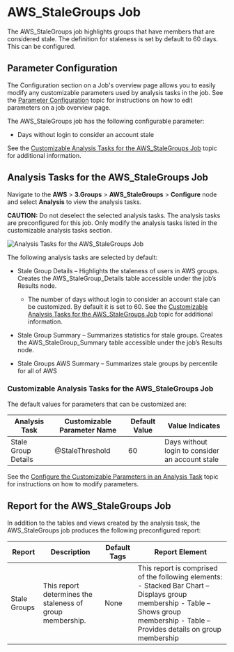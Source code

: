 # AWS_StaleGroups Job

The AWS_StaleGroups job highlights groups that have members that are considered stale. The
definition for staleness is set by default to 60 days. This can be configured.

## Parameter Configuration

The Configuration section on a Job's overview page allows you to easily modify any customizable
parameters used by analysis tasks in the job. See the
[Parameter Configuration](/docs/accessanalyzer/11.6/enterpriseauditor/admin/jobs/job/overview.md#parameter-configuration)
topic for instructions on how to edit parameters on a job overview page.

The AWS_StaleGroups job has the following configurable parameter:

- Days without login to consider an account stale

See the
[Customizable Analysis Tasks for the AWS_StaleGroups Job](#customizable-analysis-tasks-for-the-aws_stalegroups-job)
topic for additional information.

## Analysis Tasks for the AWS_StaleGroups Job

Navigate to the **AWS** > **3.Groups** > **AWS_StaleGroups** > **Configure** node and select
**Analysis** to view the analysis tasks.

**CAUTION:** Do not deselect the selected analysis tasks. The analysis tasks are preconfigured for
this job. Only modify the analysis tasks listed in the customizable analysis tasks section.

![Analysis Tasks for the AWS_StaleGroups Job](/img/versioned_docs/enterpriseauditor_11.6/enterpriseauditor/solutions/exchange/distributionlists/membershipanalysis/stalegroupsanalysis.webp)

The following analysis tasks are selected by default:

- Stale Group Details – Highlights the staleness of users in AWS groups. Creates the
  AWS_StaleGroup_Details table accessible under the job’s Results node.

    - The number of days without login to consider an account stale can be customized. By default it
      is set to 60. See the
      [Customizable Analysis Tasks for the AWS_StaleGroups Job](#customizable-analysis-tasks-for-the-aws_stalegroups-job)
      topic for additional information.

- Stale Group Summary – Summarizes statistics for stale groups. Creates the AWS_StaleGroup_Summary
  table accessible under the job’s Results node.
- Stale Groups AWS Summary – Summarizes stale groups by percentile for all of AWS

### Customizable Analysis Tasks for the AWS_StaleGroups Job

The default values for parameters that can be customized are:

| Analysis Task       | Customizable Parameter Name | Default Value | Value Indicates                                 |
| ------------------- | --------------------------- | ------------- | ----------------------------------------------- |
| Stale Group Details | @StaleThreshold             | 60            | Days without login to consider an account stale |

See the
[Configure the Customizable Parameters in an Analysis Task](/docs/accessanalyzer/11.6/enterpriseauditor/admin/jobs/job/configure/analysiscustomizableparameters.md)
topic for instructions on how to modify parameters.

## Report for the AWS_StaleGroups Job

In addition to the tables and views created by the analysis task, the AWS_StaleGroups job produces
the following preconfigured report:

| Report       | Description                                               | Default Tags | Report Element                                                                                                                                                                      |
| ------------ | --------------------------------------------------------- | ------------ | ----------------------------------------------------------------------------------------------------------------------------------------------------------------------------------- |
| Stale Groups | This report determines the staleness of group membership. | None         | This report is comprised of the following elements: - Stacked Bar Chart – Displays group membership - Table – Shows group membership - Table – Provides details on group membership |
